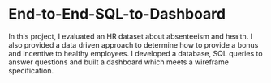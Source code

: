 # End-to-End-SQL-to-Dashboard
In this project, I evaluated an HR dataset about absenteeism and health. I also provided a data driven approach to determine how to provide a bonus and incentive to healthy employees. I developed a database, SQL queries to answer questions and built a dashboard which meets a wireframe specification.
